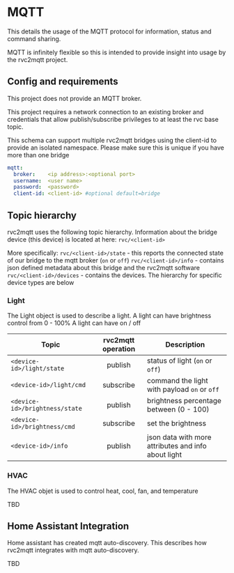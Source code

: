 # MQTT 

This details the usage of the MQTT protocol for information, status and command sharing.

MQTT is infinitely flexible so this is intended to provide insight into usage by the rvc2mqtt project. 

## Config and requirements

This project does not provide an MQTT broker.

This project requires a network connection to an existing broker
and credentials that allow publish/subscribe privileges to at least the rvc
base topic. 

This schema can support multiple rvc2mqtt bridges
using the client-id to provide an isolated namespace.  Please make sure this is unique if you
have more than one bridge 

```yml
mqtt:
  broker:    <ip address>:<optional port>
  username:  <user name>
  password:  <password>
  client-id: <client-id> #optional default=bridge

```

## Topic hierarchy

rvc2mqtt uses the following topic hierarchy.
Information about the bridge device (this device)
is located at here:
`rvc/<client-id>`  

More specifically:
`rvc/<client-id>/state`   - this reports the connected state of our bridge to the mqtt broker (`on` or `off`)
`rvc/<client-id>/info`    - contains json defined metadata about this bridge and the rvc2mqtt software
`rvc/<client-id>/devices` - contains the devices.  The hierarchy for specific device types are below

### Light

The Light object is used to describe a light.
A light can have brightness control from 0 - 100%
A light can have on / off

| Topic                         | rvc2mqtt operation | Description                     |
|---                            | :---:              | ---                             |
|`<device-id>/light/state`      | publish            | status of light (`on` or `off`) |
|`<device-id>/light/cmd`        | subscribe          | command the light with payload `on` or `off` |
|`<device-id>/brightness/state` | publish            | brightness percentage between (0 - 100) | rvc2mqtt will publish |
|`<device-id>/brightness/cmd`   | subscribe          | set the brightness | rvc2mqtt will publish |
|`<device-id>/info`             | publish            | json data with more attributes and info about light |

### HVAC

The HVAC objet is used to control heat, cool, fan, and temperature

TBD

## Home Assistant Integration

Home assistant has created mqtt auto-discovery.  This describes how rvc2mqtt integrates
with mqtt auto-discovery.

TBD
